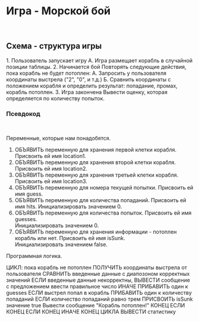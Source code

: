 <h1>Игра - Морской бой</h1><br>

<h2>Схема - структура игры</h2>
1. Пользователь запускает игру
    А. Игра размещает  корабль в случайной позиции таблицы.
2. Начинается бой
   Повторять следующие действия,
   пока корабль не будет потоплен:
    А. Запросить у пользователя координаты выстрела ("2", "0", и т.д.)
    Б. Сравнить координаты с положением корабля и определить результат:
       попадание, промах, корабль потоплен.
3. Игра закончена
   Вывести оценку, которая
   определяется по количеству попыток.<br>

<h3>Псевдокод</h3><br>

Переменные, которые нам понадобятся.<br>

1. ОБЪЯВИТЬ переменную для хранения первой клетки корабля.
   Присвоить ей имя location1.
2. ОБЪЯВИТЬ переменную для хранения второй клетки корабля.
   Присвоить ей имя location2.
3. ОБЪЯВИТЬ переменную для хранения третьей клетки корабля.
   Присвоить ей имя location3.
4. ОБЪЯВИТЬ переменную для номера текущей попытки.
   Присвоить ей имя guess.   
5. ОБЪЯВИТЬ переменную для количества попаданий.
   Присвоить ей имя hits.
   Инициализировать значением 0.
6. ОБЪЯВИТЬ переменную для количества попыток.
   Присвоить ей имя guesses.     
   Инициализировать значением 0.
7. ОБЪЯВИТЬ переменную для хранения информации - потоплен корабль или нет.
   Присвоить ей имя isSunk.     
   Инициализировать значением false.<br>
   
Программная логика.<br>

ЦИКЛ: пока корабль не потоплен
    ПОЛУЧИТЬ координаты выстрела от пользователя
    СРАВНИТЬ введенные данные с диапозоном корректных значений
        ЕСЛИ введенные данные некорректны,
            ВЫВЕСТИ сообщение с предложением ввести правильное число
        ИНАЧЕ
            ПРИБАВИТЬ один к guesses
            ЕСЛИ выстрел попал в корабль
                ПРИБАВИТЬ один к количеству попаданий
                ЕСЛИ количество попаданий равно трем
                    ПРИСВОИТЬ isSunk значение true
                    Вывести сообщение "Корабль потоплен!"
                КОНЕЦ ЕСЛИ
            КОНЕЦ ЕСЛИ
        КОНЕЦ ИНАЧЕ
КОНЕЦ ЦИКЛА
ВЫВЕСТИ статистику
   
   
